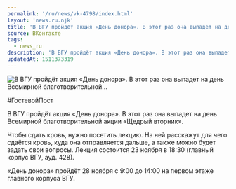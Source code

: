 ```yaml
---
permalink: '/ru/news/vk-4798/index.html'
layout: 'news.ru.njk'
title: 'В ВГУ пройдёт акция «День донора». В этот раз она выпадет на день Всемирной благотворительной'
source: ВКонтакте
tags:
  - news_ru
description: 'В ВГУ пройдёт акция «День донора». В этот раз она выпадет на день Всемирной благотворительной…'
updatedAt: 1511373319
---
```

![В ВГУ пройдёт акция «День донора». В этот раз она выпадет на день Всемирной благотворительной…](https://sun9-38.userapi.com/impf/c840122/v840122282/4d5a5/g1hm33k5qMk.jpg?size=1280x720&quality=96&sign=1afceb36ece33e2c0e796f40700f5bc0&c_uniq_tag=noY1vW0WeCyfEpc8zHVD46jGEXrFSukQ8KCt_5ONue4&type=album)

#ГостевойПост

В ВГУ пройдёт акция «День донора». В этот раз она выпадет на день Всемирной благотворительной акции «Щедрый вторник».

Чтобы сдать кровь, нужно посетить лекцию. На ней расскажут для чего сдаётся кровь, куда она отправляется дальше, а также можно будет задать свои вопросы. Лекция состоится 23 ноября в 18:30 (главный корпус ВГУ, ауд. 428).

«День донора» пройдёт 28 ноября с 9:00 до 14:00 на первом этаже главного корпуса ВГУ.
